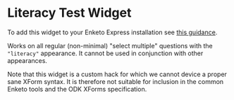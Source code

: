 Literacy Test Widget
==========

To add this widget to your Enketo Express installation see [this guidance](https://github.com/kobotoolbox/enketo-express/blob/master/doc/custom-widgets.md).

Works on all regular (non-minimal) "select multiple" questions with the `"literacy"` appearance. It cannot be used in conjunction with other appearances.

Note that this widget is a custom hack for which we cannot device a proper sane XForm syntax. It is therefore not suitable for inclusion in the common Enketo tools and the ODK XForms specification.

